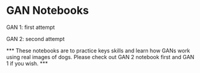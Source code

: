 # GAN Notebooks 

GAN 1: first attempt 

GAN 2: second attempt


*** These notebooks are to practice keys skills and learn how GANs work using real images of dogs. Please check out GAN 2 notebook first and GAN 1 if you wish. ***
